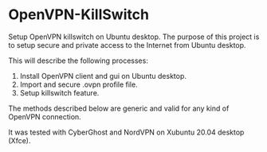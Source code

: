 # OpenVPN-KillSwitch
Setup OpenVPN killswitch on Ubuntu desktop.
The purpose of this project is to setup secure and private access to the Internet from Ubuntu desktop.

This will describe the following processes:

1. Install OpenVPN client and gui on Ubuntu desktop.
2. Import and secure .ovpn profile file.
3. Setup killswitch feature.

The methods described below are generic and valid for any kind of OpenVPN connection. 

It was tested with CyberGhost and NordVPN on Xubuntu 20.04 desktop (Xfce).

